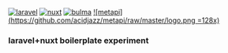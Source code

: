 [![laravel](https://onecentlin.gallerycdn.vsassets.io/extensions/onecentlin/laravel-extension-pack/0.4.0/1534522609664/Microsoft.VisualStudio.Services.Icons.Default)](https://laravel.com)
[![nuxt](https://storage.googleapis.com/pwa-directory.appspot.com/128_5160839372341248.png)](https://nuxtjs.org/)
[![bulma](https://d2.alternativeto.net/dist/icons/bulma_95302.png?width=128&height=128&mode=crop&upscale=false)](https://bulma.io/)
[![metapi](https://github.com/acidjazz/metapi/raw/master/logo.png =128x)](https://github.com/acidjazz/metapi)
### laravel+nuxt boilerplate experiment


